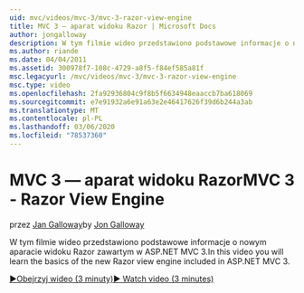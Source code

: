 ```yaml
---
uid: mvc/videos/mvc-3/mvc-3-razor-view-engine
title: MVC 3 — aparat widoku Razor | Microsoft Docs
author: jongalloway
description: W tym filmie wideo przedstawiono podstawowe informacje o nowym aparacie widoku Razor zawartym w ASP.NET MVC 3.
ms.author: riande
ms.date: 04/04/2011
ms.assetid: 300978f7-108c-4729-a8f5-f84ef585a81f
msc.legacyurl: /mvc/videos/mvc-3/mvc-3-razor-view-engine
msc.type: video
ms.openlocfilehash: 2fa92936804c9f8b5f6634948eaaccb7ba618069
ms.sourcegitcommit: e7e91932a6e91a63e2e46417626f39d6b244a3ab
ms.translationtype: MT
ms.contentlocale: pl-PL
ms.lasthandoff: 03/06/2020
ms.locfileid: "78537360"
---
```

# <a name="mvc-3---razor-view-engine"></a><span data-ttu-id="a9015-103">MVC 3 — aparat widoku Razor</span><span class="sxs-lookup"><span data-stu-id="a9015-103">MVC 3 - Razor View Engine</span></span>

<span data-ttu-id="a9015-104">przez [Jan Galloway](https://github.com/jongalloway)</span><span class="sxs-lookup"><span data-stu-id="a9015-104">by [Jon Galloway](https://github.com/jongalloway)</span></span>

<span data-ttu-id="a9015-105">W tym filmie wideo przedstawiono podstawowe informacje o nowym aparacie widoku Razor zawartym w ASP.NET MVC 3.</span><span class="sxs-lookup"><span data-stu-id="a9015-105">In this video you will learn the basics of the new Razor view engine included in ASP.NET MVC 3.</span></span>

[<span data-ttu-id="a9015-106">&#9654;Obejrzyj wideo (3 minuty)</span><span class="sxs-lookup"><span data-stu-id="a9015-106">&#9654; Watch video (3 minutes)</span></span>](https://channel9.msdn.com/Blogs/ASP-NET-Site-Videos/mvc-3-razor-view-engine)
